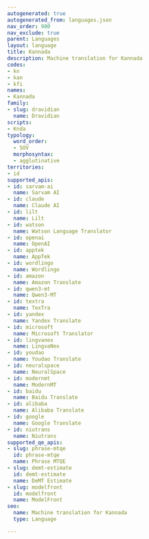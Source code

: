 ```yaml
---
autogenerated: true
autogenerated_from: languages.json
nav_order: 980
nav_exclude: true
parent: Languages
layout: language
title: Kannada
description: Machine translation for Kannada
codes:
- kn
- kan
- kfi
names:
- Kannada
family:
- slug: dravidian
  name: Dravidian
scripts:
- Knda
typology:
  word_order:
  - SOV
  morphosyntax:
  - agglutinative
territories:
- id
supported_apis:
- id: sarvam-ai
  name: Sarvam AI
- id: claude
  name: Claude AI
- id: lilt
  name: Lilt
- id: watson
  name: Watson Language Translator
- id: openai
  name: OpenAI
- id: apptek
  name: AppTek
- id: wordlingo
  name: Wordlingo
- id: amazon
  name: Amazon Translate
- id: qwen3-mt
  name: Qwen3‑MT
- id: textra
  name: TexTra
- id: yandex
  name: Yandex Translate
- id: microsoft
  name: Microsoft Translator
- id: lingvanex
  name: LingvaNex
- id: youdao
  name: Youdao Translate
- id: neuralspace
  name: NeuralSpace
- id: modernmt
  name: ModernMT
- id: baidu
  name: Baidu Translate
- id: alibaba
  name: Alibaba Translate
- id: google
  name: Google Translate
- id: niutrans
  name: Niutrans
supported_qe_apis:
- slug: phrase-mtqe
  id: phrase-mtqe
  name: Phrase MTQE
- slug: demt-estimate
  id: demt-estimate
  name: DeMT Estimate
- slug: modelfront
  id: modelfront
  name: ModelFront
seo:
  name: Machine translation for Kannada
  type: Language

---
```


